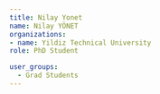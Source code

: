 ```yaml
---
title: Nilay Yonet
name: Nilay YÖNET
organizations:
- name: Yildiz Technical University
role: PhD Student

user_groups:
  - Grad Students
---
```


